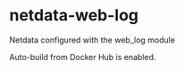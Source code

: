 # netdata-web-log
Netdata configured with the web_log module

Auto-build from Docker Hub is enabled.
